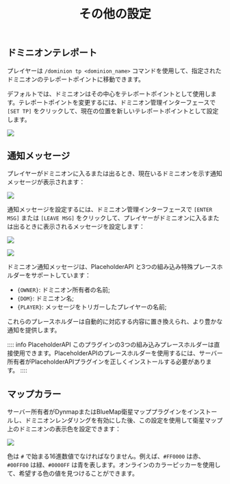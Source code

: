 ﻿---
title: その他の設定
createTime: 2025/03/14 09:17:11
permalink: /jp/doc/player/dominion/other/
---

## ドミニオンテレポート

プレイヤーは `/dominion tp <dominion_name>` コマンドを使用して、指定されたドミニオンのテレポートポイントに移動できます。

デフォルトでは、ドミニオンはその中心をテレポートポイントとして使用します。テレポートポイントを変更するには、ドミニオン管理インターフェースで `[SET TP]` をクリックして、現在の位置を新しいテレポートポイントとして設定します。

![](/player/dominion/other/1.png)

## 通知メッセージ

プレイヤーがドミニオンに入るまたは出るとき、現在いるドミニオンを示す通知メッセージが表示されます：

![](/player/dominion/other/2.png)

通知メッセージを設定するには、ドミニオン管理インターフェースで `[ENTER MSG]` または `[LEAVE MSG]` をクリックして、プレイヤーがドミニオンに入るまたは出るときに表示されるメッセージを設定します：

![](/player/dominion/other/3.png)

![](/player/dominion/other/4.png)

ドミニオン通知メッセージは、PlaceholderAPI と3つの組み込み特殊プレースホルダーをサポートしています：

- `{OWNER}`: ドミニオン所有者の名前;
- `{DOM}`: ドミニオン名;
- `{PLAYER}`: メッセージをトリガーしたプレイヤーの名前;

これらのプレースホルダーは自動的に対応する内容に置き換えられ、より豊かな通知を提供します。

:::: info PlaceholderAPI
このプラグインの3つの組み込みプレースホルダーは直接使用できます。PlaceholderAPIのプレースホルダーを使用するには、サーバー所有者がPlaceholderAPIプラグインを正しくインストールする必要があります。
::::

## マップカラー

サーバー所有者がDynmapまたはBlueMap衛星マッププラグインをインストールし、ドミニオンレンダリングを有効にした後、この設定を使用して衛星マップ上のドミニオンの表示色を設定できます：

![](/player/dominion/other/5.png)

色は `#` で始まる16進数値でなければなりません。例えば、`#FF0000` は赤、`#00FF00` は緑、`#0000FF` は青を表します。オンラインのカラーピッカーを使用して、希望する色の値を見つけることができます。
